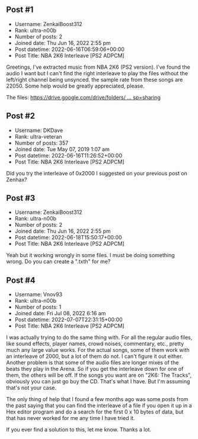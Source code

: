 ## Post #1
- Username: ZenkaiBoost312
- Rank: ultra-n00b
- Number of posts: 2
- Joined date: Thu Jun 16, 2022 2:55 pm
- Post datetime: 2022-06-16T06:59:06+00:00
- Post Title: NBA 2K6 Interleave [PS2 ADPCM]

Greetings,
I've extracted music from NBA 2K6 (PS2 version). I've found the audio I want but I can't find the right interleave to play the files without the left/right channel being unsynced. the sample rate from these songs are 22050. Some help would be greatly appreciated, please.

The files: [https://drive.google.com/drive/folders/ ... sp=sharing](https://drive.google.com/drive/folders/1_MGKTvQKUvSzfIoNCQjq5rJqXuaU3qlo?usp=sharing)
## Post #2
- Username: DKDave
- Rank: ultra-veteran
- Number of posts: 357
- Joined date: Tue May 07, 2019 1:07 am
- Post datetime: 2022-06-16T11:26:52+00:00
- Post Title: NBA 2K6 Interleave [PS2 ADPCM]

Did you try the interleave of 0x2000 I suggested on your previous post on Zenhax?
## Post #3
- Username: ZenkaiBoost312
- Rank: ultra-n00b
- Number of posts: 2
- Joined date: Thu Jun 16, 2022 2:55 pm
- Post datetime: 2022-06-18T15:50:17+00:00
- Post Title: NBA 2K6 Interleave [PS2 ADPCM]

Yeah but it working wrongly in some files. I must be doing something wrong. Do you can create a ".txth" for me?
## Post #4
- Username: Vnov93
- Rank: ultra-n00b
- Number of posts: 1
- Joined date: Fri Jul 08, 2022 6:16 am
- Post datetime: 2022-07-07T22:31:15+00:00
- Post Title: NBA 2K6 Interleave [PS2 ADPCM]

I was actually trying to do the same thing with. For all the regular audio files, like sound effects, player names, crowd noises, commentary, etc., pretty much any large value works. For the actual songs, some of them work with an interleave of 2000, but a lot of them do not. I can't figure it out either. Another problem is that some of the audio files are longer mixes of the beats they play in the Arena. So if you get the interleave down for one of them, the others will be off. If the songs you want are on "2K6: The Tracks", obviously you can just go buy the CD. That's what I have. But I'm assuming that's not your case. 

The only thing of help that I found a few months ago was some posts from the past saying that you can find the interleave of a file if you open it up in a Hex editor program and do a search for the first 0 x 10 bytes of data, but that has never worked for me any time I have tried it.

If you ever find a solution to this, let me know. Thanks a lot.
